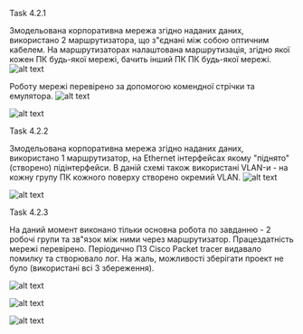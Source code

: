 Task 4.2.1

Змодельована корпоративна мережа згідно наданих даних, використано 2 маршрутизатора, що з"єднані між собою оптичним кабелем. На маршрутизаторах налаштована маршрутизація, згідно якої кожен ПК будь-якої мережі, бачить інший ПК ПК будь-якої мережі.
![alt text](https://github.com/boikoserhii/DevOps_online_Lviv_2020Q3Q4/blob/master/m4/task4.2/task4_2_1_all2all.PNG)

Роботу мережі перевірено за допомогою комендної стрічки та емулятора.
![alt text](https://github.com/boikoserhii/DevOps_online_Lviv_2020Q3Q4/blob/master/m4/task4.2/task4_2_1_all2all_emul.PNG)

![alt text](https://github.com/boikoserhii/DevOps_online_Lviv_2020Q3Q4/blob/master/m4/task4.2/task4_2_1_all2all_emul2.PNG)

Task 4.2.2

Змодельована корпоративна мережа згідно наданих даних, використано 1 маршрутизатор, на Ethernet інтерфейсах якому "піднято" (створено) підінтерфейси.
В даній схемі також використані VLAN-и - на кожну групу ПК кожного поверху створено окремий VLAN.
![alt text](https://github.com/boikoserhii/DevOps_online_Lviv_2020Q3Q4/blob/master/m4/task4.2/task4_2_2_FINAL.PNG)

![alt text](https://github.com/boikoserhii/DevOps_online_Lviv_2020Q3Q4/blob/master/m4/task4.2/task4_2_2_subinterface.PNG)

Task 4.2.3

На даний момент виконано тільки основна робота по завданню - 2 робочі групи та зв"язок між ними через маршрутизатор. 
Працездатність мережі перевірено.
Періодично ПЗ Cisco Packet tracer видавало помилку та створювало лог. 
На жаль, можливості зберігати проект не було (використані всі 3 збереження).

![alt text](https://github.com/boikoserhii/DevOps_online_Lviv_2020Q3Q4/blob/master/m4/task4.2/task4_2_3_final.PNG)

![alt text](https://github.com/boikoserhii/DevOps_online_Lviv_2020Q3Q4/blob/master/m4/task4.2/task4_2_3_ping.PNG)

![alt text](https://github.com/boikoserhii/DevOps_online_Lviv_2020Q3Q4/blob/master/m4/task4.2/task4_2_3_subinterface.PNG)

